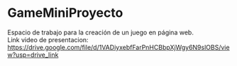 # GameMiniProyecto
Espacio de trabajo para la creación de un juego en página web.  
Link video de presentacion:
https://drive.google.com/file/d/1VADiyxebfFarPnHCBbpXjWgy6N9slOBS/view?usp=drive_link
